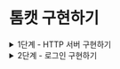 # 톰캣 구현하기

<details>
<summary>1단계 - HTTP 서버 구현하기</summary>

구현 기능 목록

- [x] GET /index.html 응답하기
- [x] .css, .js 지원하기
- [x] Query String 파싱하기

리팩터링

- [x] Http11Request를 만들어 InputStream으로부터 request를 가져오는 책임 분리
- [x] Url를 enum으로 만들어 Processor 내의 분기 처리 제거
- [x] Http11Response를 만들어 response를 만드는 책임 분리
  - [x] outputStream.write() 부분까지 책임 분리
- [x] GET 이외의 요청에 대한 처리
- [x] 커스텀 예외를 만들어 상황에 보다 적합한 예외 반환
- [x] 로그인시 존재하는 유저인지 확인하는 로직 처리 고민하기
  - [x] queryString을 관리하는 책임 분리
  - 
</details>

<details>
<summary>2단계 - 로그인 구현하기</summary>

구현 기능 목록

- [x] HTTP Status Code 302
- [ ] POST 방식으로 회원가입
- [ ] Cookie에 JSESSIONID 값 저장하기
- [ ] Session 구현하기

리팩터링

- [x] 패키지 구조에 맞게 application 영역과 framework 영역 분리하기
- [x] Http11Response 내부와 테스트에서만 사용되는 getOkResponse() 메서드 private으로 수정  
      -> StatusCode 클래스에서 사용되어 public으로 유지

</details>
